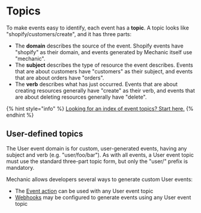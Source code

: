 # Topics

To make events easy to identify, each event has a **topic**. A topic looks like "shopify/customers/create", and it has three parts:

* The **domain** describes the source of the event. Shopify events have "shopify" as their domain, and events generated by Mechanic itself use "mechanic".
* The **subject** describes the type of resource the event describes. Events that are about customers have "customers" as their subject, and events that are about orders have "orders".
* The **verb** describes what has just occurred. Events that are about creating resources generally have "create" as their verb, and events that are about deleting resources generally have "delete".

{% hint style="info" %}
[Looking for an index of event topics? Start here.](../../platform/events/topics.md)
{% endhint %}

## User-defined topics

The User event domain is for custom, user-generated events, having any subject and verb \(e.g. "user/foo/bar"\). As with all events, a User event topic must use the standard three-part topic form, but only the "user/" prefix is mandatory.

Mechanic allows developers several ways to generate custom User events:

* The [Event action](../actions/action-types/event.md) can be used with any User event topic
* [Webhooks](../../platform/webhooks.md) may be configured to generate events using any User event topic

